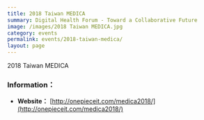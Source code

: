 ```yaml
---
title: 2018 Taiwan MEDICA
summary: Digital Health Forum - Toward a Collaborative Future
image: /images/2018 Taiwan MEDICA.jpg
category: events
permalink: events/2018-taiwan-medica/
layout: page
---
```


2018 Taiwan MEDICA

### Information：
* **Website：** [http://onepieceit.com/medica2018/](http://onepieceit.com/medica2018/)

